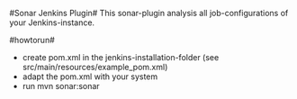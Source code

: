 #Sonar Jenkins Plugin#
This sonar-plugin analysis all job-configurations of your Jenkins-instance.

#howtorun#
- create pom.xml in the jenkins-installation-folder (see src/main/resources/example_pom.xml)
- adapt the pom.xml with your system
- run mvn sonar:sonar